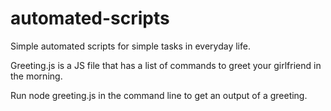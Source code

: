 # automated-scripts

Simple automated scripts for simple tasks in everyday life.

Greeting.js is a JS file that has a list of commands to greet your girlfriend in the morning. 

Run node greeting.js in the command line to get an output of a greeting.
